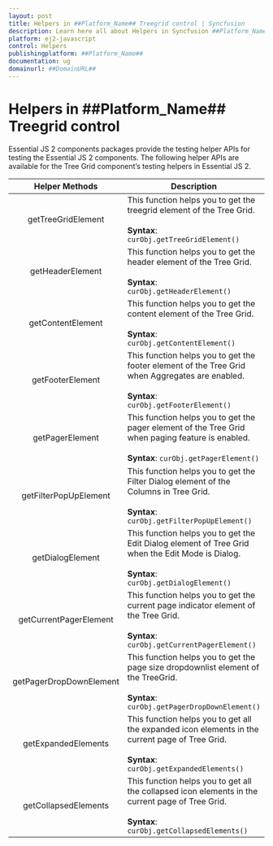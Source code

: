 ```yaml
---
layout: post
title: Helpers in ##Platform_Name## Treegrid control | Syncfusion
description: Learn here all about Helpers in Syncfusion ##Platform_Name## Treegrid control of Syncfusion Essential JS 2 and more.
platform: ej2-javascript
control: Helpers 
publishingplatform: ##Platform_Name##
documentation: ug
domainurl: ##DomainURL##
---
```

# Helpers in ##Platform_Name## Treegrid control

Essential JS 2 components packages provide the testing helper APIs for testing the Essential JS 2 components. The following helper APIs are available for the Tree Grid component’s testing helpers in Essential JS 2.

|    Helper Methods          |               Description                            |
|:--------------------:|---------------------|
| getTreeGridElement | This function helps you to get the treegrid element of the Tree Grid.<br/><br/>**Syntax**: `curObj.getTreeGridElement()` |
| getHeaderElement | This function helps you to get the header element of the Tree Grid.<br/><br/>**Syntax**: `curObj.getHeaderElement()` |
| getContentElement | This function helps you to get the content element of the Tree Grid.<br/><br/>**Syntax**: `curObj.getContentElement()` |
| getFooterElement | This function helps you to get the footer element of the Tree Grid when Aggregates are enabled.<br/><br/>**Syntax**: `curObj.getFooterElement()` |
| getPagerElement | This function helps you to get the pager element of the Tree Grid when paging feature is enabled.<br/><br/>**Syntax**: `curObj.getPagerElement()` |
| getFilterPopUpElement | This function helps you to get the Filter Dialog element of the Columns in Tree Grid.<br/><br/>**Syntax**: `curObj.getFilterPopUpElement()` |
| getDialogElement | This function helps you to get the Edit Dialog element of Tree Grid when the Edit Mode is Dialog.<br/><br/>**Syntax**: `curObj.getDialogElement()` |
| getCurrentPagerElement | This function helps you to get the current page indicator element of the Tree Grid.<br/><br/>**Syntax**: `curObj.getCurrentPagerElement()` |
| getPagerDropDownElement | This function helps you to get the page size dropdownlist element of the TreeGrid.<br/><br/>**Syntax**: `curObj.getPagerDropDownElement()` |
| getExpandedElements | This function helps you to get all the expanded icon elements in the current page of Tree Grid.<br/><br/>**Syntax**: `curObj.getExpandedElements()` |
| getCollapsedElements | This function helps you to get all the collapsed icon elements in the current page of Tree Grid.<br/><br/>**Syntax**: `curObj.getCollapsedElements()` |
